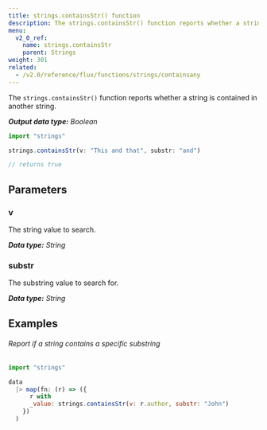 ```yaml
---
title: strings.containsStr() function
description: The strings.containsStr() function reports whether a string is contained in another string.
menu:
  v2_0_ref:
    name: strings.containsStr
    parent: Strings
weight: 301
related:
  - /v2.0/reference/flux/functions/strings/containsany
---
```


The `strings.containsStr()` function reports whether a string is contained in another string.

_**Output data type:** Boolean_

```js
import "strings"

strings.containsStr(v: "This and that", substr: "and")

// returns true
```

## Parameters

### v
The string value to search.

_**Data type:** String_

### substr
The substring value to search for.

_**Data type:** String_

## Examples

###### Report if a string contains a specific substring
```js
import "strings"

data
  |> map(fn: (r) => ({
      r with
      _value: strings.containsStr(v: r.author, substr: "John")
    })
  )
```

